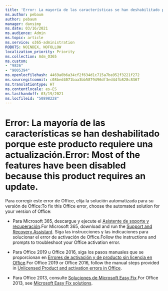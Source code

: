 ```yaml
---
title: 'Error: La mayoría de las características se han deshabilitado porque este producto requiere una actualización.'
ms.author: pebaum
author: pebaum
manager: dansimp
ms.date: 03/16/2021
ms.audience: Admin
ms.topic: article
ms.service: o365-administration
ROBOTS: NOINDEX, NOFOLLOW
localization_priority: Priority
ms.collection: Adm_O365
ms.custom:
- "9826"
- "9005394"
ms.openlocfilehash: 4469a0b6a34cf2f634d1c715a7ba952f3221f272
ms.sourcegitcommit: c08bed4071baa3bb5879496df3ed44fb828c8367
ms.translationtype: HT
ms.contentlocale: es-ES
ms.lasthandoff: 03/19/2021
ms.locfileid: "50898228"
---
```

# <a name="error-most-of-the-features-have-been-disabled-because-this-product-requires-an-update"></a><span data-ttu-id="32457-102">Error: La mayoría de las características se han deshabilitado porque este producto requiere una actualización.</span><span class="sxs-lookup"><span data-stu-id="32457-102">Error: Most of the features have been disabled because this product requires an update.</span></span>

<span data-ttu-id="32457-103">Para corregir este error de Office, elija la solución automatizada para su versión de Office:</span><span class="sxs-lookup"><span data-stu-id="32457-103">To fix this Office error, choose the automated solution for your version of Office:</span></span>

- <span data-ttu-id="32457-104">Para Microsoft 365, descargue y ejecute el [Asistente de soporte y recuperación](https://aka.ms/SaRA-OfficeActivation-Chat).</span><span class="sxs-lookup"><span data-stu-id="32457-104">For Microsoft 365, download and run the [Support and Recovery Assistant](https://aka.ms/SaRA-OfficeActivation-Chat).</span></span> <span data-ttu-id="32457-105">Siga las instrucciones y las indicaciones para solucionar el error de activación de Office.</span><span class="sxs-lookup"><span data-stu-id="32457-105">Follow the instructions and prompts to troubleshoot your Office activation error.</span></span>

- <span data-ttu-id="32457-106">Para Office 2019 u Office 2016, siga los pasos manuales que se proporcionan en [Errores de activación y de producto sin licencia en Office](https://support.microsoft.com/office/0d23d3c0-c19c-4b2f-9845-5344fedc4380#bkmk_fixyourself).</span><span class="sxs-lookup"><span data-stu-id="32457-106">For Office 2019 or Office 2016, follow the manual steps provided in [Unlicensed Product and activation errors in Office](https://support.microsoft.com/office/0d23d3c0-c19c-4b2f-9845-5344fedc4380#bkmk_fixyourself).</span></span>

- <span data-ttu-id="32457-107">Para Office 2013, consulte [Soluciones de Microsoft Easy Fix](https://support.microsoft.com/topic/microsoft-easy-fix-solutions-have-been-discontinued-b0f4b5f9-3b5a-bd9e-d75d-d45e2f12e16c).</span><span class="sxs-lookup"><span data-stu-id="32457-107">For Office 2013, see [Microsoft Easy Fix solutions](https://support.microsoft.com/topic/microsoft-easy-fix-solutions-have-been-discontinued-b0f4b5f9-3b5a-bd9e-d75d-d45e2f12e16c).</span></span>